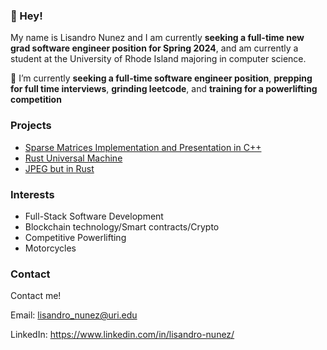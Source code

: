 ### 👋 Hey!
My name is Lisandro Nunez and I am currently **seeking a full-time new grad software engineer position for Spring 2024**, and am currently a student at the University of Rhode Island majoring in computer science.

🎯 I’m currently <b>seeking a full-time software engineer position</b>, <b>prepping for full time interviews</b>, <b>grinding leetcode</b>, and <b>training for a powerlifting competition</b>

<!-- #### Visit My Website! https:://www.lisandro.dev/ -->

### Projects
- [Sparse Matrices Implementation and Presentation in C++](https://github.com/fherchuk/CSC212-Final-Project)
- [Rust Universal Machine](https://github.com/bluelisandro/Rust-Universal-Machine)
- [JPEG but in Rust](https://github.com/bluelisandro/rpeg)

### Interests
- Full-Stack Software Development
- Blockchain technology/Smart contracts/Crypto
- Competitive Powerlifting
- Motorcycles

### Contact
Contact me!

Email: lisandro_nunez@uri.edu 

LinkedIn: https://www.linkedin.com/in/lisandro-nunez/

<!--
Here are some ideas to get you started:

- 🔭 I’m currently working on ...
- 🌱 I’m currently learning ...
- 👯 I’m looking to collaborate on ...
- 🤔 I’m looking for help with ...
- 💬 Ask me about ...
- 📫 How to reach me: ...
- 😄 Pronouns: ...
- ⚡ Fun fact: ...
-->


<!--
**bluelisandro/bluelisandro** is a ✨ _special_ ✨ repository because its `README.md` (this file) appears on your GitHub profile.

Here are some ideas to get you started:

- 🔭 I’m currently working on ...
- 🌱 I’m currently learning ...
- 👯 I’m looking to collaborate on ...
- 🤔 I’m looking for help with ...
- 💬 Ask me about ...
- 📫 How to reach me: ...
- 😄 Pronouns: ...
- ⚡ Fun fact: ...
-->
